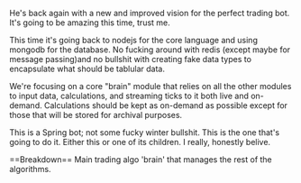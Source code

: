 He's back again with a new and improved vision for the perfect trading bot.  It's going to be amazing this time, trust me.  

This time it's going back to nodejs for the core language and using mongodb for the database.  No fucking around with redis (except maybe for message passing)and no bullshit with creating fake data types to encapsulate what should be tablular data.

We're focusing on a core "brain" module that relies on all the other modules to input data, calculations, and streaming ticks to it both live and on-demand.  Calculations should be kept as on-demand as possible except for those that will be stored for archival purposes.  

This is a Spring bot; not some fucky winter bullshit.  This is the one that's going to do it.  Either this or one of its children.  I really, honestly belive.

==Breakdown==
Main trading algo 'brain' that manages the rest of the algorithms.  
